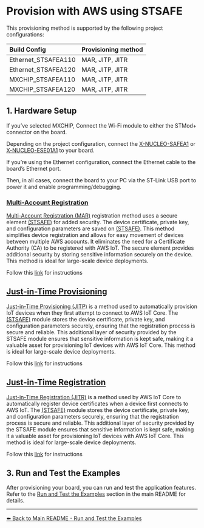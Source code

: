 # Provision with AWS using STSAFE

This provisioning method is supported by the following project configurations:

|       Build Config          | Provisioning method       |
|:---------                   |:----------                |
| Ethernet_STSAFEA110         | MAR, JITP, JITR           |
| Ethernet_STSAFEA120         | MAR, JITP, JITR           |
| MXCHIP_STSAFEA110           | MAR, JITP, JITR           |
| MXCHIP_STSAFEA120           | MAR, JITP, JITR           |

## 1. Hardware Setup

If you’ve selected MXCHIP, Connect the Wi-Fi module to either the STMod+ connector on the board.

Depending on the project configuration, connect the  [X-NUCLEO-SAFEA1](https://www.st.com/en/ecosystems/x-nucleo-safea1.html) or [X-NUCLEO-ESE01A1](https://www.st.com/en/ecosystems/x-nucleo-ese01a1.html) to your board.

If you’re using the Ethernet configuration, connect the Ethernet cable to the board’s Ethernet port.

Then, in all cases, connect the board to your PC via the ST-Link USB port to power it and enable programming/debugging.

### [Multi-Account Registration](https://aws.amazon.com/about-aws/whats-new/2020/04/simplify-iot-device-registration-and-easily-move-devices-between-aws-accounts-with-aws-iot-core-multi-account-registration/)
[Multi-Account Registration (MAR)](https://aws.amazon.com/about-aws/whats-new/2020/04/simplify-iot-device-registration-and-easily-move-devices-between-aws-accounts-with-aws-iot-core-multi-account-registration/) registration method uses a secure element [(STSAFE)](https://www.st.com/en/secure-mcus/stsafe-a110.html) for added security. The device certificate, private key, and configuration parameters are saved on [(STSAFE)](https://www.st.com/en/secure-mcus/stsafe-a110.html). This method simplifies device registration and allows for easy movement of devices between multiple AWS accounts. It eliminates the need for a Certificate Authority (CA) to be registered with AWS IoT. The secure element provides additional security by storing sensitive information securely on the device. This method is ideal for large-scale device deployments.

Follow this [link](https://github.com/stm32-hotspot/stm32mcu_aws_mar) for instructions

## [Just-in-Time Provisioning](https://aws.amazon.com/blogs/iot/setting-up-just-in-time-provisioning-with-aws-iot-core/)

[Just-in-Time Provisioning (JITP)](https://aws.amazon.com/blogs/iot/setting-up-just-in-time-provisioning-with-aws-iot-core/) is a method used to automatically provision IoT devices when they first attempt to connect to AWS IoT Core. The [(STSAFE)](https://www.st.com/en/secure-mcus/stsafe-a110.html) module stores the device certificate, private key, and configuration parameters securely, ensuring that the registration process is secure and reliable. This additional layer of security provided by the STSAFE module ensures that sensitive information is kept safe, making it a valuable asset for provisioning IoT devices with AWS IoT Core. This method is ideal for large-scale device deployments.

Follow this [link](https://aws.amazon.com/blogs/iot/setting-up-just-in-time-provisioning-with-aws-iot-core/) for instructions

## [Just-in-Time Registration](https://aws.amazon.com/blogs/iot/just-in-time-registration-of-device-certificates-on-aws-iot/)

[Just-in-Time Registration (JITR)](https://aws.amazon.com/blogs/iot/just-in-time-registration-of-device-certificates-on-aws-iot/) is a method used by AWS IoT Core to automatically register device certificates when a device first connects to AWS IoT.
The [(STSAFE)](https://www.st.com/en/secure-mcus/stsafe-a110.html) module stores the device certificate, private key, and configuration parameters securely, ensuring that the registration process is secure and reliable. This additional layer of security provided by the STSAFE module ensures that sensitive information is kept safe, making it a valuable asset for provisioning IoT devices with AWS IoT Core. This method is ideal for large-scale device deployments.

Follow this [link](https://aws.amazon.com/blogs/iot/just-in-time-registration-of-device-certificates-on-aws-iot/) for instructions

## 3. Run and Test the Examples

After provisioning your board, you can run and test the application features. Refer to the [Run and Test the Examples](readme.md#7-run-and-test-the-examples) section in the main README for details.

---

[⬅️ Back to Main README - Run and Test the Examples](readme.md#7-run-and-test-the-examples)